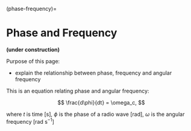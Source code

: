 (phase-frequency)=
# Phase and Frequency

**(under construction)**

Purpose of this page:

* explain the relationship between phase, frequency and angular frequency


This is an equation relating phase and angular frequency:

$$
\frac{d\phi}{dt} = \omega_c,
$$

where $t$ is time [s], $\phi$ is the phase of a radio wave [rad], $\omega$ is the angular frequency [rad s$^{-1}$]
